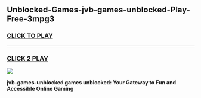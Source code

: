 
## Unblocked-Games-jvb-games-unblocked-Play-Free-3mpg3
<h3>
<a href="https://premium76.site?title=jvb-games-unblocked&ref=21A">CLICK TO PLAY</a></h3>
<hr>

<h3>
<a href="https://premium76.site?title=jvb-games-unblocked&ref=21A">CLICK 2 PLAY</a>
  
</h3>

<a href="https://premium76.site?title=jvb-games-unblocked&ref=21A"><img src="https://clearcache.store/games.png"></a>


**jvb-games-unblocked games unblocked: Your Gateway to Fun and Accessible Online Gaming**

